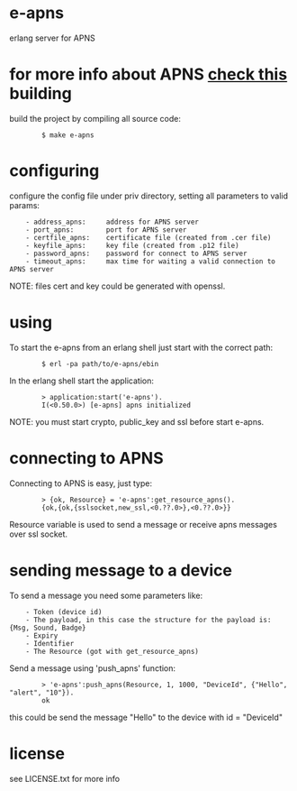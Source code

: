 e-apns
======

erlang server for APNS 

for more info about APNS [check this](http://developer.apple.com/library/mac/#documentation/NetworkingInternet/Conceptual/RemoteNotificationsPG/CommunicatingWIthAPS/CommunicatingWIthAPS.html#//apple_ref/doc/uid/TP40008194-CH101-SW1)
building
======

build the project by compiling all source code:


			$ make e-apns
			
configuring
======

configure the config file under priv directory, setting all parameters to valid params:

		- address_apns:		address for APNS server
		- port_apns:		port for APNS server
		- certfile_apns:	certificate file (created from .cer file)
		- keyfile_apns:		key file (created from .p12 file)
		- password_apns:	password for connect to APNS server 
		- timeout_apns:		max time for waiting a valid connection to APNS server

NOTE: files cert and key could be generated with openssl.


using
======

To start the e-apns from an erlang shell just start with the correct path:

			$ erl -pa path/to/e-apns/ebin
			
In the erlang shell start the application:

			> application:start('e-apns').
			I(<0.50.0>) [e-apns] apns initialized
			
NOTE: you must start crypto, public_key and ssl before start e-apns.


connecting to APNS
======

Connecting to APNS is easy, just type:

			> {ok, Resource} = 'e-apns':get_resource_apns().
			{ok,{ok,{sslsocket,new_ssl,<0.??.0>},<0.??.0>}}
			
Resource variable is used to send a message or receive apns messages over ssl socket.

sending message to a device
======

To send a message you need some parameters like:

		- Token (device id)
		- The payload, in this case the structure for the payload is: {Msg, Sound, Badge}
		- Expiry
		- Identifier
		- The Resource (got with get_resource_apns)

Send a message using 'push_apns' function:

			> 'e-apns':push_apns(Resource, 1, 1000, "DeviceId", {"Hello", "alert", "10"}).
			ok
			
this could be send the message "Hello" to the device with id = "DeviceId"

license
======

see LICENSE.txt for more info
